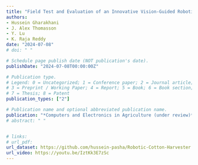 ```yaml
---
title: "Field Test and Evaluation of an Innovative Vision-Guided Robotic Cotton Harvester"
authors: 
- Hussein Gharakhani
- J. Alex Thomasson
- Y. Lu
- K. Raja Reddy
date: "2024-07-08"
# doi: " "

# Schedule page publish date (NOT publication's date).
publishDate: "2024-07-08T00:00:00Z"

# Publication type.
# Legend: 0 = Uncategorized; 1 = Conference paper; 2 = Journal article;
# 3 = Preprint / Working Paper; 4 = Report; 5 = Book; 6 = Book section;
# 7 = Thesis; 8 = Patent
publication_types: ["2"]

# Publication name and optional abbreviated publication name.
publication: "*Computers and Electronics in Agriculture (under review)*"
# abstract: " " 


# links:
# url_pdf: 
url_dataset: https://github.com/hussein-pasha/Robotic-Cotton-Harvester
url_video: https://youtu.be/IztKk3E7zSc
---
```


